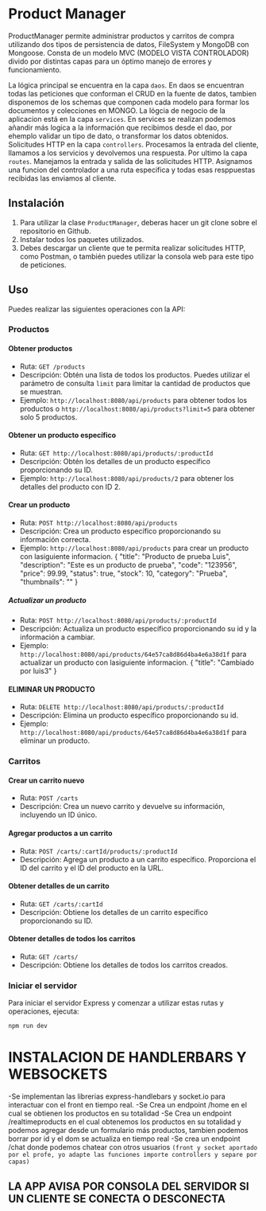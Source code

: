 # Product Manager

ProductManager permite administrar productos y carritos de compra utilizando dos tipos de persistencia de datos, FileSystem y MongoDB con Mongoose.
Consta de un modelo MVC (MODELO VISTA CONTROLADOR) divido por distintas capas para un óptimo manejo de errores y funcionamiento.

La lógica principal se encuentra en la capa `daos`.
     En daos se encuentran todas las peticiones que conforman el CRUD en la fuente de datos, tambien disponemos de los schemas que componen cada modelo para formar los documentos y colecciones en MONGO.
La lógcia de negocio de la aplicacion está en la capa `services`.
    En services se realizan podemos añandir más logica a la información que recibimos desde el dao, por ehemplo validar un tipo de dato, o transformar los datos obtenidos.
Solicitudes HTTP en la capa `controllers`.
    Procesamos la entrada del cliente, llamamos a los servicios y devolvemos una respuesta.
Por ultimo la capa `routes`.
    Manejamos la entrada y salida de las solicitudes HTTP. Asignamos una funcion del controlador a una ruta especifica y todas esas resppuestas recibidas las enviamos al cliente.


## Instalación

1. Para utilizar la clase `ProductManager`, deberas hacer un git clone sobre el repositorio en Github.
2. Instalar todos los paquetes utilizados.
3. Debes descargar un cliente que te permita realizar solicitudes HTTP, como Postman, o también puedes utilizar la consola web para este tipo de peticiones.

## Uso

Puedes realizar las siguientes operaciones con la API:

### Productos

#### Obtener productos

- Ruta: `GET /products`
- Descripción: Obtén una lista de todos los productos. Puedes utilizar el parámetro de consulta `limit` para limitar la cantidad de productos que se muestran.
- Ejemplo: `http://localhost:8080/api/products` para obtener todos los productos o `http://localhost:8080/api/products?limit=5` para obtener solo 5 productos.

#### Obtener un producto específico

- Ruta: `GET http://localhost:8080/api/products/:productId`
- Descripción: Obtén los detalles de un producto específico proporcionando su ID.
- Ejemplo: `http://localhost:8080/api/products/2` para obtener los detalles del producto con ID 2.

#### Crear un producto

- Ruta: `POST http://localhost:8080/api/products`
- Descripción: Crea un producto específico proporcionando su información correcta.
- Ejemplo: `http://localhost:8080/api/products` para crear un producto con lasiguiente informacion.
        {
            "title": "Producto de prueba Luis",
            "description": "Este es un producto de prueba",
            "code": "123956",
            "price": 99.99,
            "status": true,
            "stock": 10,
            "category": "Prueba",
            "thumbnails": ""
        }
##### Actualizar un producto

- Ruta: `POST http://localhost:8080/api/products/:productId`
- Descripción: Actualiza un producto específico proporcionando su id y la información a cambiar.
- Ejemplo: `http://localhost:8080/api/products/64e57ca8d86d4ba4e6a38d1f` para actualizar un producto con lasiguiente informacion.
        {
        "title": "Cambiado por luis3"
        } 

#### ELIMINAR UN PRODUCTO  
- Ruta: `DELETE http://localhost:8080/api/products/:productId`
- Descripción: Elimina un producto específico proporcionando su id.
- Ejemplo: `http://localhost:8080/api/products/64e57ca8d86d4ba4e6a38d1f` para eliminar un producto.


### Carritos

#### Crear un carrito nuevo

- Ruta: `POST /carts`
- Descripción: Crea un nuevo carrito y devuelve su información, incluyendo un ID único.

#### Agregar productos a un carrito

- Ruta: `POST /carts/:cartId/products/:productId`
- Descripción: Agrega un producto a un carrito específico. Proporciona el ID del carrito y el ID del producto en la URL.

#### Obtener detalles de un carrito

- Ruta: `GET /carts/:cartId`
- Descripción: Obtiene los detalles de un carrito específico proporcionando su ID.

#### Obtener detalles de todos los carritos

- Ruta: `GET /carts/`
- Descripción: Obtiene los detalles de todos los carritos creados.

### Iniciar el servidor

Para iniciar el servidor Express y comenzar a utilizar estas rutas y operaciones, ejecuta:

`npm run dev`

# INSTALACION DE HANDLERBARS Y WEBSOCKETS

-Se implementan las librerias express-handlebars y socket.io para interactuar con el front en tiempo real.
-Se Crea un endpoint /home en el cual se obtienen los productos en su totalidad
-Se Crea un endpoint /realtimeproducts en el cual obtenemos los productos en su totalidad y podemos agregar desde un formulario más productos, tambien podemos borrar por id y el dom se actualiza en tiempo real
-Se crea un endpoint /chat donde podemos chatear con otros usuarios  `(front y socket aportado por el profe, yo adapte las funciones importe controllers y separe por capas)`

## LA APP AVISA POR CONSOLA DEL SERVIDOR SI UN CLIENTE SE CONECTA O DESCONECTA